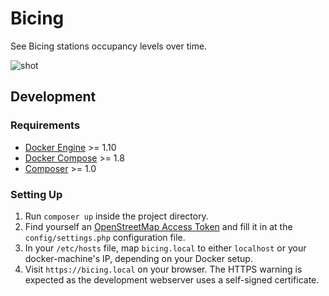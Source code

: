 # Bicing

See Bicing stations occupancy levels over time.

![shot]


## Development

### Requirements

* [Docker Engine] >= 1.10
* [Docker Compose] >= 1.8
* [Composer] >= 1.0


### Setting Up

1. Run `composer up` inside the project directory.
2. Find yourself an [OpenStreetMap Access Token] and fill it in at the `config/settings.php` configuration file.
3. In your `/etc/hosts` file, map `bicing.local` to either `localhost` or your docker-machine's IP, depending on your Docker setup.
4. Visit `https://bicing.local` on your browser. The HTTPS warning is expected as the development webserver uses a self-signed certificate.


[shot]: http://i.imgur.com/5ZJR7Kj.png
[Docker Engine]: https://docs.docker.com/engine/installation/linux/docker-ce/ubuntu/
[Docker Compose]: https://github.com/docker/compose/releases
[Composer]: https://getcomposer.org/
[OpenStreetMap Access Token]: http://leafletjs.com/examples/quick-start/example-basic.html
